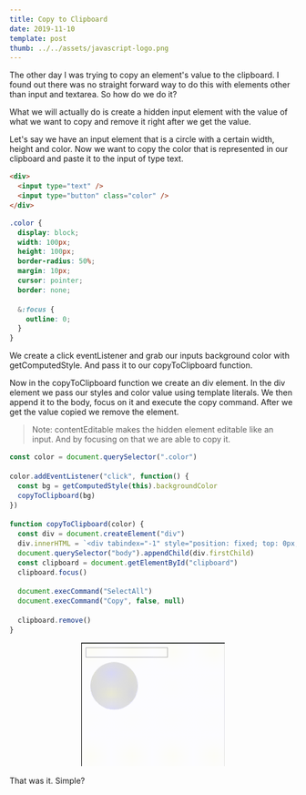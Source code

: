 ```yaml
---
title: Copy to Clipboard
date: 2019-11-10
template: post
thumb: ../../assets/javascript-logo.png
---
```


The other day I was trying to copy an element's value to the clipboard. I found out there was no straight forward way to do this with elements other than input and textarea. So how do we do it?

What we will actually do is create a hidden input element with the value of what we want to copy and remove it right after we get the value.

Let's say we have an input element that is a circle with a certain width, height and color. Now we want to copy the color that is represented in our clipboard and paste it to the input of type text.

```html
<div>
  <input type="text" />
  <input type="button" class="color" />
</div>
```

```css
.color {
  display: block;
  width: 100px;
  height: 100px;
  border-radius: 50%;
  margin: 10px;
  cursor: pointer;
  border: none;

  &:focus {
    outline: 0;
  }
}
```

We create a click eventListener and grab our inputs background color with <span class="highlight-in-text"> getComputedStyle</span>. And pass it to our <span class="highlight-in-text">copyToClipboard</span> function.

Now in the <span class="highlight-in-text">copyToClipboard</span> function we create an div element. In the div element we pass our styles and color value using template literals. We then append it to the body, focus on it and execute the copy command. After we get the value copied we remove the element.

> Note: contentEditable makes the hidden element editable like an input. And by focusing on that we are able to copy it.

```js
const color = document.querySelector(".color")

color.addEventListener("click", function() {
  const bg = getComputedStyle(this).backgroundColor
  copyToClipboard(bg)
})

function copyToClipboard(color) {
  const div = document.createElement("div")
  div.innerHTML = `<div tabindex="-1" style="position: fixed; top: 0px; left: 0px" id="clipboard" contentEditable>${color}</div>`
  document.querySelector("body").appendChild(div.firstChild)
  const clipboard = document.getElementById("clipboard")
  clipboard.focus()

  document.execCommand("SelectAll")
  document.execCommand("Copy", false, null)

  clipboard.remove()
}
```

<div style="width: 50%; margin: 0 auto;">
	<img src="copy.gif" />
</div>

That was it. Simple?
